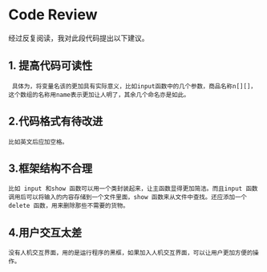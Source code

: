 # Code Review
经过反复阅读，我对此段代码提出以下建议。
## 1. 提高代码可读性
     具体为，将变量名该的更加具有实际意义，比如input函数中的几个参数，商品名称n[][]，这个数组的名称用name表示更加让人明了，其余几个命名亦是如此。
## 2.代码格式有待改进
    比如英文后应加空格。
## 3.框架结构不合理
    比如 input 和show 函数可以用一个类封装起来，让主函数显得更加简洁。而且input 函数调用后可以将输入的内容存储到一个文件里面，show 函数来从文件中查找。还应添加一个delete 函数，用来删除那些不需要的货物。
## 4.用户交互太差
    没有人机交互界面，用的是运行程序的黑框，如果加入人机交互界面，可以让用户更加方便的操作。